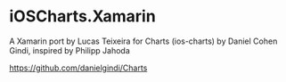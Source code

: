 # iOSCharts.Xamarin

A Xamarin port by Lucas Teixeira for Charts (ios-charts) by Daniel Cohen Gindi, inspired by Philipp Jahoda

https://github.com/danielgindi/Charts
